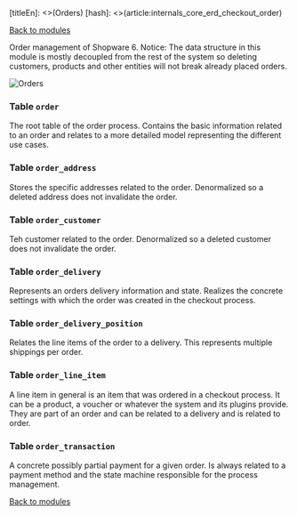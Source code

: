 [titleEn]: <>(Orders)
[hash]: <>(article:internals_core_erd_checkout_order)

[Back to modules](./../10-modules.md)

Order management of Shopware 6. Notice: The data structure in this module is mostly decoupled from the rest of the system so deleting customers, products and other entities will not break already placed orders.

![Orders](./dist/erd-shopware-core-checkout-order.png)


### Table `order`

The root table of the order process. Contains the basic information related to an order and relates to a more detailed model representing the different use cases.


### Table `order_address`

Stores the specific addresses related to the order. Denormalized so a deleted address does not invalidate the order.


### Table `order_customer`

Teh customer related to the order. Denormalized so a deleted customer does not invalidate the order.


### Table `order_delivery`

Represents an orders delivery information and state. Realizes the concrete settings with which the order was created in the checkout process.


### Table `order_delivery_position`

Relates the line items of the order to a delivery. This represents multiple shippings per order.


### Table `order_line_item`

A line item in general is an item that was ordered in a checkout process. It can be a product, a voucher or whatever the system and its plugins provide. They are part of an order and can be related to a delivery and is related to order.


### Table `order_transaction`

A concrete possibly partial payment for a given order. Is always related to a payment method and the state machine responsible for the process management.


[Back to modules](./../10-modules.md)
